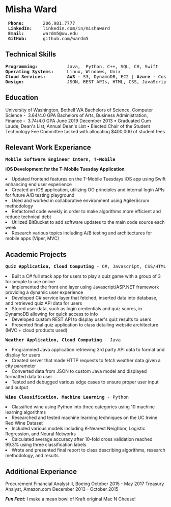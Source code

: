 # Misha Ward
<pre>
<strong> Phone: </strong>      206.981.7777
<strong> LinkedIn: </strong>   linkedin.com/in/mishaward  
<strong> Email: </strong>      wardm5@uw.edu   
<strong> GitHub: </strong>     github.com/wardm5
</pre>

## Technical Skills
<pre>
<strong>Programming: </strong>          Java,  Python, C++, SQL, C#, Swift
<strong>Operating Systems: </strong>    Linux, Windows, Unix
<strong>Cloud Services: </strong>       <Strong>AWS</Strong> - S3, DynamoDB, EC2 | <Strong>Azure</Strong> - Cosmos DB, Blob Storage Web 
<strong>Design: </strong>               JSON, REST APIs, HTML, CSS, JavaScript
</pre>

## Education
University of Washington, Bothell WA
Bachelors of Science, ​Computer Science ​- ​ 3.64/4.0 GPA
Bachelors of Arts​, ​Business Administration, Finance ​- ​ 3.74/4.0 GPA
​June 2019 December 2013
▪ Graduated Cum Laude, Dean's List, Annual Dean's List
▪ Elected Chair of the Student Technology Fee Committee ​tasked with allocating $400,000 of student fees

## Relevant Work Experiance
<pre><Strong>Mobile Software Engineer Intern, T-Mobile                                    October 2018 - June 2019</Strong></pre>
<Strong>iOS Development for the T-Mobile Tuesday Application</Strong>
<li>Updated frontend features on the T-Mobile Tuesdays iOS app using Swift enhancing end user experience   </li>
<li>Created an iOS application, utilizing OO principles and internal login APIs for future A/B testing playground </li>
<li>Used and worked in collaborative environment using Agile/Scrum methodology  </li>
<li>Refactored code weekly in order to make algorithms more efficient and reduce technical debt   </li>
<li>Utilized BitBucket to add software updates to the main code source each week  </li>
<li>Research various topics including A/B testing and architectures for mobile apps (Viper, MVC)  </li>

## Academic Projects
<pre><Strong>Quiz Application, Cloud Computing</Strong> - C#, Javascript, CSS/HTML                           <Strong>Fall 2018</Strong></pre>
<li>Built a C# full stack app for users to play a quiz game with a group of 3 for people to use online  </li>
<li>Implemented the front end layer using Javascript/ASP.NET framework providing a dynamic user experience  </li>
<li>Developed C# service layer that fetched, inserted data into database, and retrieved quiz API data for users  </li>
<li>Stored user data, such as login credentials and quiz scores, in DynamoDB allowing for quick access to info  </li>
<li>Developed custom REST API to display user's quiz results to users  </li>
<li>Presented final quiz application to class detailing website architecture (MVC + cloud products used)  </li>

<pre><Strong>Weather Application, Cloud Computing</Strong> - Java                                            <Strong>Fall 2018</Strong></pre>
<li>Programmed Java application retrieving 3rd party API data to format and display for users
<li>Created server that made HTTP requests to fetch weather data given a city parameter
<li>Converted data from JSON to custom Java model and displayed formatted data to user
<li>Tested and debugged various edge cases to ensure proper user input and output

<pre><Strong>Wine Classification, Machine Learning</Strong> - Python                                      <Strong>Summer 2018</Strong></pre>
<li>Classified wine using Python into three categories using 10 machine learning algorithms
<li>Researched and tested machine learning techniques on the UC Irvine Red Wine Dataset
<li>Included various models including K-Nearest Neighbor, Logistic Regression, and Neural Networks
<li>Calculated average accuracy after 10-fold cross validation reached 99.3% using three classification labels
<li>Wrote and presented final report to class describing algorithms, research methodology, and results

## Additional Experiance
Procurement Financial Analyst II, ​Boeing October 2015 - May 2017 
Treasury Analyst, ​Amazon.com December 2013 - October 2015

***Fun Fact:*** I make a mean bowl of Kraft original Mac N Cheese!

